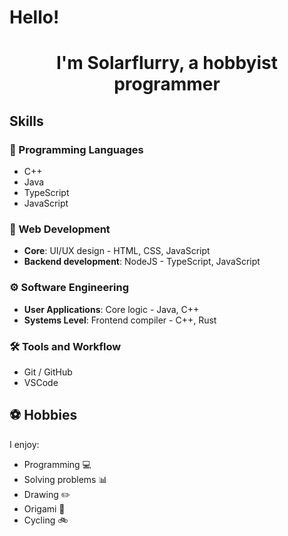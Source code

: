 # Hello!
<h1 align="center">I'm Solarflurry, a hobbyist programmer</h1>

## Skills
### 🚀 Programming Languages
- C++ 
- Java
- TypeScript
- JavaScript
### 📱 Web Development
- **Core**: UI/UX design - HTML, CSS, JavaScript
- **Backend development**: NodeJS - TypeScript, JavaScript
### ⚙️ Software Engineering
- **User Applications**: Core logic - Java, C++
- **Systems Level**: Frontend compiler - C++, Rust
### 🛠️ Tools and Workflow
- Git / GitHub
- VSCode
## ⚽️ Hobbies
I enjoy:
- Programming 💻
- Solving problems 📊
- Drawing ✏️
- Origami 📄
- Cycling 🚲


<!---
SolarFlurry/SolarFlurry is a ✨ special ✨ repository because its `README.md` (this file) appears on your GitHub profile.
You can click the Preview link to take a look at your changes.
--->
